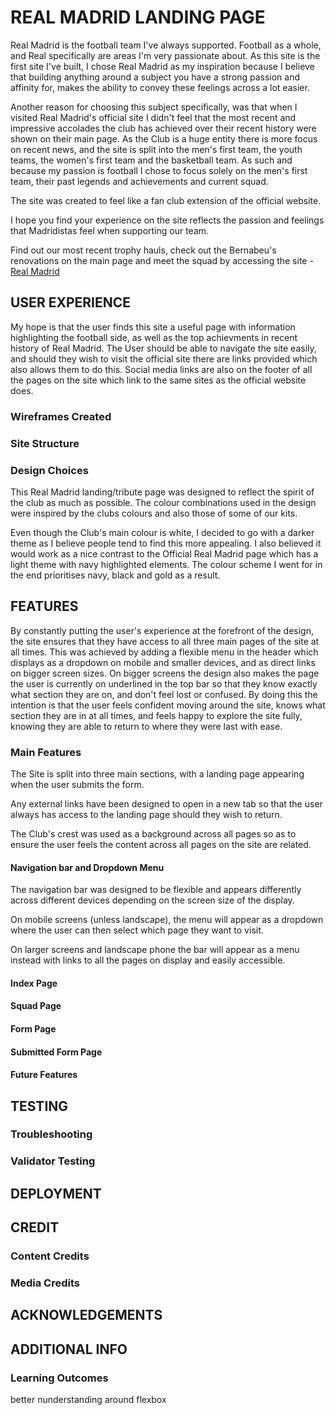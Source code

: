 # REAL MADRID LANDING PAGE

Real Madrid is the football team I've always supported. Football as a whole, and Real specifically are areas I'm very passionate about. As this site is the first site I've built, I chose Real Madrid as my inspiration because I believe that building anything around a subject you have a strong passion and affinity for, makes the ability to convey these feelings across a lot easier.

Another reason for choosing this subject specifically, was that when I visited Real Madrid's official site I didn't feel that the most recent and impressive accolades the club has achieved over their recent history were shown on their main page. As the Club is a huge entity there is more focus on recent news, and the site is split into the men's first team, the youth teams, the women's first team and the basketball team. As such and because my passion is football I chose to focus solely on the men's first team, their past legends and achievements and current squad.

The site was created to feel like a fan club extension of the official website.

I hope you find your experience on the site reflects the passion and feelings that Madridistas feel when supporting our team.

Find out our most recent trophy hauls, check out the Bernabeu's renovations on the main page and meet the squad by accessing the site - [Real Madrid](https://j95ortiz.github.io/Real-Madrid-Portfolio-project-1/index.html)

## USER EXPERIENCE

My hope is that the user finds this site a useful page with information highlighting the football side, as well as the top achievments in recent history of Real Madrid. The User should be able to navigate the site easily, and should they wish to visit the official site there are links provided which also allows them to do this. Social media links are also on the footer of all the pages on the site which link to the same sites as the official website does.

### Wireframes Created

### Site Structure

### Design Choices

This Real Madrid landing/tribute page was designed to reflect the spirit of the club as much as possible. The colour combinations used in the design were inspired by the clubs colours and also those of some of our kits.

Even though the Club's main colour is white, I decided to go with a darker theme as I believe people tend to find this more appealing. I also believed it would work as a nice contrast to the Official Real Madrid page which has a light theme with navy highlighted elements. The colour scheme I went for in the end prioritises navy, black and gold as a result.

## FEATURES

By constantly putting the user's experience at the forefront of the design, the site ensures that they have access to all three main pages of the site at all times. This was achieved by adding a flexible menu in the header which displays as a dropdown on mobile and smaller devices, and as direct links on bigger screen sizes. On bigger screens the design also makes the page the user is currently on underlined in the top bar so that they know exactly what section they are on, and don't feel lost or confused. By doing this the intention is that the user feels confident moving around the site, knows what section they are in at all times, and feels happy to explore the site fully, knowing they are able to return to where they were last with ease. 

### Main Features

The Site is split into three main sections, with a landing page appearing when the user submits the form.

Any external links have been designed to open in a new tab so that the user always has access to the landing page should they wish to return.

The Club's crest was used as a background across all pages so as to ensure the user feels the content across all pages on the site are related.

#### Navigation bar and Dropdown Menu

The navigation bar was designed to be flexible and appears differently across different devices depending on the screen size of the display.

On mobile screens (unless landscape), the menu will appear as a dropdown where the user can then select which page they want to visit. 

On larger screens and landscape phone the bar will appear as a menu instead with links to all the pages on display and easily accessible. 

#### Index Page

#### Squad Page

#### Form Page

#### Submitted Form Page

#### Future Features

## TESTING

### Troubleshooting

### Validator Testing

## DEPLOYMENT

## CREDIT

### Content Credits

### Media Credits

## ACKNOWLEDGEMENTS

## ADDITIONAL INFO

### Learning Outcomes

better nunderstanding around flexbox



